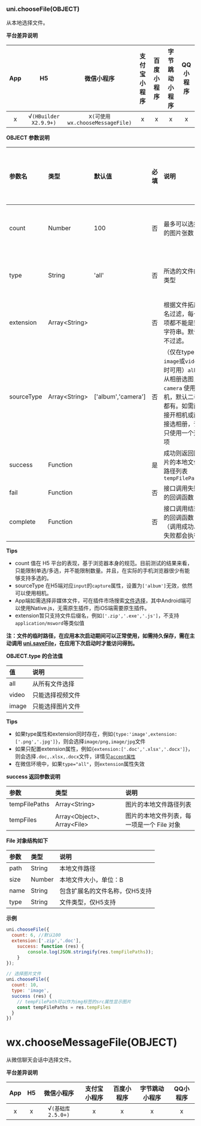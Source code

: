 ### uni.chooseFile(OBJECT)
从本地选择文件。

**平台差异说明**

|App|H5|微信小程序|支付宝小程序|百度小程序|字节跳动小程序|QQ小程序|
|:-:|:-:|:-:|:-:|:-:|:-:|:-:|
|x|√`(HBuilder X2.9.9+)`|x`(可使用wx.chooseMessageFile)`|x|x|x|x|

**OBJECT 参数说明**

|参数名|类型|默认值|必填|说明|平台差异说明|
|:-|:-|:-|:-|:-|:-|
|count|Number|100|否|最多可以选择的图片张数|见下方说明|
|type|String|'all'|否|所选的文件的类型|见下方说明|
|extension|Array&lt;String&gt;||否|根据文件拓展名过滤，每一项都不能是空字符串。默认不过滤。|见下方说明|
|sourceType|Array&lt;String&gt;|['album','camera']|否|（仅在type为`image`或`video`时可用）`album` 从相册选图，`camera` 使用相机，默认二者都有。如需直接开相机或直接选相册，请只使用一个选项||
|success|Function||是|成功则返回图片的本地文件路径列表 `tempFilePaths`||
|fail|Function||否|接口调用失败的回调函数||
|complete|Function||否|接口调用结束的回调函数（调用成功、失败都会执行）|&nbsp;|

**Tips**

- count 值在 H5 平台的表现，基于浏览器本身的规范。目前测试的结果来看，只能限制单选/多选，并不能限制数量。并且，在实际的手机浏览器很少有能够支持多选的。
- sourceType 在H5端对应`input`的`capture`属性，设置为`['album']`无效，依然可以使用相机。
- App端如需选择非媒体文件，可在插件市场搜索[文件选择](https://ext.dcloud.net.cn/search?q=文件选择)，其中Android端可以使用Native.js，无需原生插件，而iOS端需要原生插件。
- extension暂只支持文件后缀名，例如`['.zip','.exe','.js']`，不支持`application/msword`等类似值

**注：文件的临时路径，在应用本次启动期间可以正常使用，如需持久保存，需在主动调用 [uni.saveFile](api/file/file?id=savefile)，在应用下次启动时才能访问得到。**

**OBJECT.type 的合法值**

|值|说明|
|:-|:-|
|all|从所有文件选择|
|video|只能选择视频文件|
|image|只能选择图片文件|

**Tips**

- 如果type属性和extension同时存在，例如`{type:'image',extension:['.png','.jpg']}`，则会选择`image/png,image/jpg`文件
- 如果只配置extension属性，例如`{extension:['.doc','.xlsx','.docx']}`，则会选择`.doc,.xlsx,.docx`文件，详情见[`accept属性`](https://developer.mozilla.org/zh-CN/docs/Web/HTML/Attributes/accept)
- 在微信环境中，如果`type="all"`，则`extension`属性失效

**success 返回参数说明**

|参数|类型|说明|
|:-|:-|:-|
|tempFilePaths|Array&lt;String&gt;|图片的本地文件路径列表|
|tempFiles|Array&lt;Object&gt;、Array&lt;File&gt;|图片的本地文件列表，每一项是一个 File 对象|

**File 对象结构如下**

|参数|类型|说明|
|:-|:-|:-|
|path|String|本地文件路径|
|size|Number|本地文件大小，单位：B|
|name|String|包含扩展名的文件名称，仅H5支持|
|type|String|文件类型，仅H5支持|

**示例**

```javascript
uni.chooseFile({
  count: 6, //默认100
  extension:['.zip','.doc'],
	success: function (res) {
		console.log(JSON.stringify(res.tempFilePaths));
	}
});

// 选择图片文件
uni.chooseFile({
  count: 10,
  type: 'image',
  success (res) {
    // tempFilePath可以作为img标签的src属性显示图片
    const tempFilePaths = res.tempFiles
  }
})
```

# wx.chooseMessageFile(OBJECT)

从微信聊天会话中选择文件。

**平台差异说明**

|App|H5|微信小程序|支付宝小程序|百度小程序|字节跳动小程序|QQ小程序|
|:-:|:-:|:-:|:-:|:-:|:-:|:-:|
|x|x|√`(基础库2.5.0+)`|x|x|x|x|

